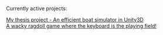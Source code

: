 Currently active projects:

[My thesis project - An efficient boat simulator in Unity3D](https://github.com/swegg4n/Water-Immersed-Objects_Simulation)  
[A wacky ragdoll game where the keyboard is the playing field!](https://github.com/skypekitten9/Keyboard-Konundrum)  
